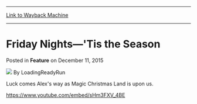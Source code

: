 
---
[Link to Wayback Machine](https://web.archive.org/web/20151214145825/http://magic.wizards.com/en/articles/archive/feature/friday-nights-tis-season-2015-12-11)

[_metadata_:wayback_url]:- "http://magic.wizards.com/en/articles/archive/feature/friday-nights-tis-season-2015-12-11"
[_metadata_:wayback_raw_url]:- "https://web.archive.org/web/20151214145825id_/http://magic.wizards.com/en/articles/archive/feature/friday-nights-tis-season-2015-12-11"
[_metadata_:wayback_capture_timestamp]:- "2015-12-14 14:58:25+00:00"
[_metadata_:description]:- "Luck comes Alex's way as Magic Christmas Land is upon us."
[_metadata_:generator]:- "Drupal 7 (http://drupal.org)"
---


Friday Nights—'Tis the Season
=============================



 Posted in **Feature**
 on December 11, 2015 






![](https://media.magic.wizards.com/styles/auth_small/public/images/person/lrrbiopic.png)
By LoadingReadyRun











Luck comes Alex's way as Magic Christmas Land is upon us.


<https://www.youtube.com/embed/sHm3FXV_4BE>







